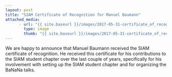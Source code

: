 ```yaml
---
layout: post
title: "SIAM Certificate of Recognition for Manuel Baumann"
attached_media:
      - url: "{{ site.baseurl }}/images/2017-05-31-certificate_of_recognition.JPG"
        type: image
        thumb: "{{ site.baseurl }}/images/2017-05-31-certificate_of_recognition-thumb.jpg"
---
```


We are happy to announce that Manuel Baumann received the SIAM certificate of recognition. He received this certificate for his contributions to the SIAM student chapter over the last couple of years, specifically for his involvement with setting up the SIAM student chapter and for organizing the BaNaNa talks. 
